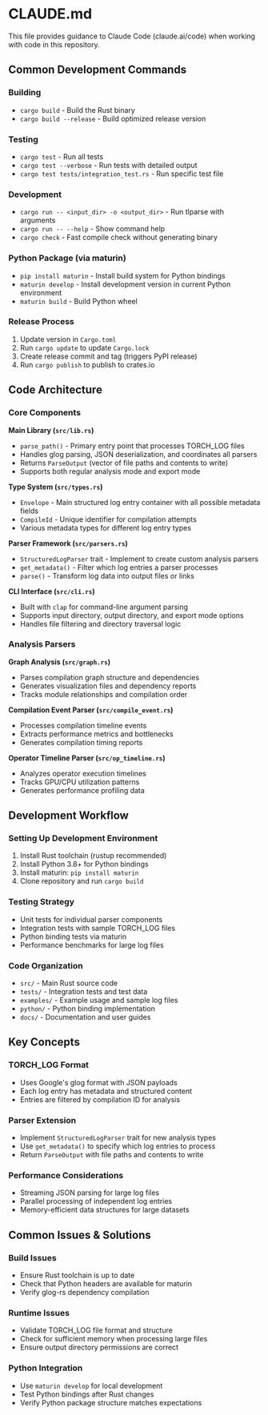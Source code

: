 # CLAUDE.md

This file provides guidance to Claude Code (claude.ai/code) when working with code in this repository.

## Common Development Commands

### Building
- `cargo build` - Build the Rust binary
- `cargo build --release` - Build optimized release version

### Testing
- `cargo test` - Run all tests
- `cargo test --verbose` - Run tests with detailed output
- `cargo test tests/integration_test.rs` - Run specific test file

### Development
- `cargo run -- <input_dir> -o <output_dir>` - Run tlparse with arguments
- `cargo run -- --help` - Show command help
- `cargo check` - Fast compile check without generating binary

### Python Package (via maturin)
- `pip install maturin` - Install build system for Python bindings
- `maturin develop` - Install development version in current Python environment
- `maturin build` - Build Python wheel

### Release Process
1. Update version in `Cargo.toml`
2. Run `cargo update` to update `Cargo.lock`
3. Create release commit and tag (triggers PyPI release)
4. Run `cargo publish` to publish to crates.io

## Code Architecture

### Core Components
**Main Library (`src/lib.rs`)**
- `parse_path()` - Primary entry point that processes TORCH_LOG files
- Handles glog parsing, JSON deserialization, and coordinates all parsers
- Returns `ParseOutput` (vector of file paths and contents to write)
- Supports both regular analysis mode and export mode

**Type System (`src/types.rs`)**
- `Envelope` - Main structured log entry container with all possible metadata fields
- `CompileId` - Unique identifier for compilation attempts
- Various metadata types for different log entry types

**Parser Framework (`src/parsers.rs`)**
- `StructuredLogParser` trait - Implement to create custom analysis parsers
- `get_metadata()` - Filter which log entries a parser processes
- `parse()` - Transform log data into output files or links

**CLI Interface (`src/cli.rs`)**
- Built with `clap` for command-line argument parsing
- Supports input directory, output directory, and export mode options
- Handles file filtering and directory traversal logic

### Analysis Parsers
**Graph Analysis (`src/graph.rs`)**
- Parses compilation graph structure and dependencies
- Generates visualization files and dependency reports
- Tracks module relationships and compilation order

**Compilation Event Parser (`src/compile_event.rs`)**
- Processes compilation timeline events
- Extracts performance metrics and bottlenecks
- Generates compilation timing reports

**Operator Timeline Parser (`src/op_timeline.rs`)**
- Analyzes operator execution timelines
- Tracks GPU/CPU utilization patterns
- Generates performance profiling data

## Development Workflow

### Setting Up Development Environment
1. Install Rust toolchain (rustup recommended)
2. Install Python 3.8+ for Python bindings
3. Install maturin: `pip install maturin`
4. Clone repository and run `cargo build`

### Testing Strategy
- Unit tests for individual parser components
- Integration tests with sample TORCH_LOG files
- Python binding tests via maturin
- Performance benchmarks for large log files

### Code Organization
- `src/` - Main Rust source code
- `tests/` - Integration tests and test data
- `examples/` - Example usage and sample log files
- `python/` - Python binding implementation
- `docs/` - Documentation and user guides

## Key Concepts

### TORCH_LOG Format
- Uses Google's glog format with JSON payloads
- Each log entry has metadata and structured content
- Entries are filtered by compilation ID for analysis

### Parser Extension
- Implement `StructuredLogParser` trait for new analysis types
- Use `get_metadata()` to specify which log entries to process
- Return `ParseOutput` with file paths and contents to write

### Performance Considerations
- Streaming JSON parsing for large log files
- Parallel processing of independent log entries
- Memory-efficient data structures for large datasets

## Common Issues & Solutions

### Build Issues
- Ensure Rust toolchain is up to date
- Check that Python headers are available for maturin
- Verify glog-rs dependency compilation

### Runtime Issues
- Validate TORCH_LOG file format and structure
- Check for sufficient memory when processing large files
- Ensure output directory permissions are correct

### Python Integration
- Use `maturin develop` for local development
- Test Python bindings after Rust changes
- Verify Python package structure matches expectations